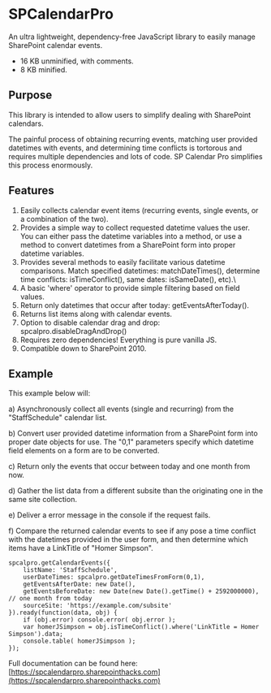 # SPCalendarPro
An ultra lightweight, dependency-free JavaScript library to easily manage SharePoint calendar events.

* 16 KB unminified, with comments.
* 8 KB minified.


## Purpose
This library is intended to allow users to simplify dealing with SharePoint calendars. 

The painful process of obtaining recurring events, matching user provided datetimes with events, and determining time conflicts is tortorous and requires multiple dependencies and lots of code. SP Calendar Pro simplifies this process enormously.


## Features
1) Easily collects calendar event items (recurring events, single events, or a combination of the two).
2) Provides a simple way to collect requested datetime values the user. You can either pass the datetime variables into a method, or use a method to convert datetimes from a SharePoint form into proper datetime variables.
3) Provides several methods to easily facilitate various datetime comparisons. Match specified datetimes: matchDateTimes(), determine time conflicts: isTimeConflict(), same dates: isSameDate(), etc).\
4) A basic 'where' operator to provide simple filtering based on field values.
5) Return only datetimes that occur after today: getEventsAfterToday().
6) Returns list items along with calendar events.
7) Option to disable calendar drag and drop: spcalpro.disableDragAndDrop()
8) Requires zero dependencies! Everything is pure vanilla JS.
9) Compatible down to SharePoint 2010.



## Example

This example below will:

a) Asynchronously collect all events (single and recurring) from the "StaffSchedule" calendar list. 

b) Convert user provided datetime information from a SharePoint form into proper date objects for use. The "0,1" parameters specify which datetime field elements on a form are to be converted.

c) Return only the events that occur between today and one month from now.

d) Gather the list data from a different subsite than the originating one in the same site collection.

e) Deliver a error message in the console if the request fails.

f) Compare the returned calendar events to see if any pose a time conflict with the datetimes provided in the user form, and then determine which items have a LinkTitle of "Homer Simpson".

    spcalpro.getCalendarEvents({
        listName: 'StaffSchedule',
        userDateTimes: spcalpro.getDateTimesFromForm(0,1),
        getEventsAfterDate: new Date(),
        getEventsBeforeDate: new Date(new Date().getTime() + 2592000000),       // one month from today
        sourceSite: 'https://example.com/subsite'
    }).ready(function(data, obj) {
        if (obj.error) console.error( obj.error );
        var homerJSimpson = obj.isTimeConflict().where('LinkTitle = Homer Simpson').data;
        console.table( homerJSimpson );
    });
    

Full documentation can be found here: [https://spcalendarpro.sharepointhacks.com](https://spcalendarpro.sharepointhacks.com)
